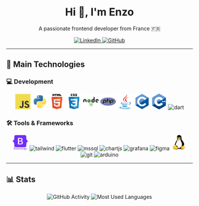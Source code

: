 <div align="center">
  <h1>Hi 👋, I'm Enzo</h1>
  <p>A passionate frontend developer from France 🇫🇷</p>

  <a href="https://www.linkedin.com/in/enzo-mensier/">
    <img src="https://img.shields.io/badge/LinkedIn-0077B5?style=for-the-badge&logo=linkedin&logoColor=white" alt="LinkedIn">
  </a>
  <a href="https://github.com/enzo-mensier">
    <img src="https://img.shields.io/badge/GitHub-100000?style=for-the-badge&logo=github&logoColor=white" alt="GitHub">
  </a>
</div>

<hr>

## 🚀 Main Technologies

### 💻 Development
<p align="center">
  <img src="https://raw.githubusercontent.com/devicons/devicon/master/icons/javascript/javascript-original.svg" alt="javascript" width="42" height="42" />
  <img src="https://raw.githubusercontent.com/devicons/devicon/master/icons/python/python-original.svg" alt="python" width="42" height="42" />
  <img src="https://raw.githubusercontent.com/devicons/devicon/master/icons/html5/html5-original-wordmark.svg" alt="html5" width="42" height="42" />
  <img src="https://raw.githubusercontent.com/devicons/devicon/master/icons/css3/css3-original-wordmark.svg" alt="css3" width="42" height="42" />
  <img src="https://raw.githubusercontent.com/devicons/devicon/master/icons/nodejs/nodejs-original-wordmark.svg" alt="nodejs" width="42" height="42" />
  <img src="https://raw.githubusercontent.com/devicons/devicon/master/icons/php/php-original.svg" alt="php" width="42" height="42" />
  <img src="https://raw.githubusercontent.com/devicons/devicon/master/icons/java/java-original.svg" alt="java" width="42" height="42" />
  <img src="https://raw.githubusercontent.com/devicons/devicon/master/icons/c/c-original.svg" alt="c" width="42" height="42" />
  <img src="https://raw.githubusercontent.com/devicons/devicon/master/icons/cplusplus/cplusplus-original.svg" alt="cplusplus" width="42" height="42" />
  <img src="https://www.vectorlogo.zone/logos/dartlang/dartlang-icon.svg" alt="dart" width="42" height="42" />
</p>

### 🛠️ Tools & Frameworks
<p align="center">
  <img src="https://raw.githubusercontent.com/devicons/devicon/master/icons/bootstrap/bootstrap-plain-wordmark.svg" alt="bootstrap" width="42" height="42" />
  <img src="https://www.vectorlogo.zone/logos/tailwindcss/tailwindcss-icon.svg" alt="tailwind" width="42" height="42" />
  <img src="https://www.vectorlogo.zone/logos/flutterio/flutterio-icon.svg" alt="flutter" width="42" height="42" />
  <img src="https://www.svgrepo.com/show/303229/microsoft-sql-server-logo.svg" alt="mssql" width="42" height="42" />
  <img src="https://www.chartjs.org/media/logo-title.svg" alt="chartjs" width="42" height="42" />
  <img src="https://www.vectorlogo.zone/logos/grafana/grafana-icon.svg" alt="grafana" width="42" height="42" />
  <img src="https://www.vectorlogo.zone/logos/figma/figma-icon.svg" alt="figma" width="42" height="42" />
  <img src="https://raw.githubusercontent.com/devicons/devicon/master/icons/linux/linux-original.svg" alt="linux" width="42" height="42" />
  <img src="https://www.vectorlogo.zone/logos/git-scm/git-scm-icon.svg" alt="git" width="42" height="42" />
  <img src="https://cdn.worldvectorlogo.com/logos/arduino-1.svg" alt="arduino" width="42" height="42" />
</p>

<hr>

## 📊 Stats
<div align="center">
  <img width="45%" src="https://github-readme-stats.vercel.app/api?username=enzo-mensier&show_icons=true&border_color=000000&bg_color=ffffff&title_color=ff3377&text_color=434d58&icon_color=3498db&border_radius=10&line_height=30&custom_title=GitHub%20Activity" alt="GitHub Activity" />
  <img width="45%" src="https://github-readme-stats.vercel.app/api/top-langs?username=enzo-mensier&show_icons=true&locale=en&layout=compact&border_color=000000&bg_color=ffffff&title_color=ff3377&text_color=434d58&border_radius=10&custom_title=Most%20Used%20Languages&langs_count=4" alt="Most Used Languages" />
</div>
